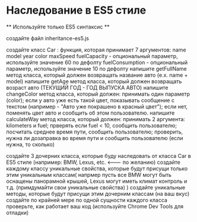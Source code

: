 # Наследование в ES5 стиле
** Используйте только ES5 синтаксис **

создайте файл inheritance-es5.js

создайте класс Car : функция, которая принимает 7 аргументов:
name
model
year
color
maxSpeed
fuelCapacity - опциональный параметр, используйте значение 60 по дефолту
fuelСonsumption - опциональный параметр, используйте значение 10 по дефолту
напишите getFullName метод класса, который должен возвращать название авто (e.x. name + model)
напишите getAge метод класса, который должен возвращать возраст авто (ТЕКУЩИЙ ГОД - ГОД ВЫПУСКА АВТО)
напишите changeColor метод класса, который должен:
принимать один параметр (color);
если у авто уже есть такой цвет, показывать сообщение с текстом (например - "Авто уже покрашено в красный цвет");
если нет, поменять цвет авто и сообщить об этом пользователю.
напишите calculateWay метод класса, который должен:
принимать 2 аргумента: kilometers и fuel;
прверять если fuel < 10, сообщить пользователю;
посчитать среднее время пути, сообщить пользователю;
проверить, нужна ли дозаправка во время пути и сообщить пользователю (если нужна, то сколько)

создайте 3 дочерних класса, которые буду наследовать от класса Car в ES5 стиле (например: BMW, Lexus, etc. <--- по желанию)
создайте каждому классу уникальные свойства, которые будут присущи только этим уникальным классам( напрмер пусть все BMW могут быть оснащены панорамной крышей, Lexus могут иметь климат контроль и т.д. (примдумайти свои уникальные свойства) )
создайте уникальные методы, которые будут присущи этим дочерним классам (на ваш вкус)
создайте по крайней мере по одной сущности каждого класса
проверьте, как работает ваш код (используйте Chrome Dev Tools для отладки)